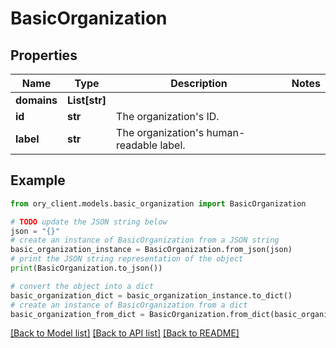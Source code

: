# BasicOrganization


## Properties

Name | Type | Description | Notes
------------ | ------------- | ------------- | -------------
**domains** | **List[str]** |  | 
**id** | **str** | The organization&#39;s ID. | 
**label** | **str** | The organization&#39;s human-readable label. | 

## Example

```python
from ory_client.models.basic_organization import BasicOrganization

# TODO update the JSON string below
json = "{}"
# create an instance of BasicOrganization from a JSON string
basic_organization_instance = BasicOrganization.from_json(json)
# print the JSON string representation of the object
print(BasicOrganization.to_json())

# convert the object into a dict
basic_organization_dict = basic_organization_instance.to_dict()
# create an instance of BasicOrganization from a dict
basic_organization_from_dict = BasicOrganization.from_dict(basic_organization_dict)
```
[[Back to Model list]](../README.md#documentation-for-models) [[Back to API list]](../README.md#documentation-for-api-endpoints) [[Back to README]](../README.md)


